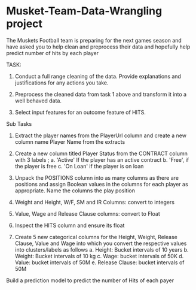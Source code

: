 # Musket-Team-Data-Wrangling project
The Muskets Football team is preparing for the next games season and have asked you to help clean
and preprocess their data and hopefully help predict number of hits by each player

TASK:
1. Conduct a full range cleaning of the data. Provide explanations and justifications for any actions
you take.

3. Preprocess the cleaned data from task 1 above and transform it into a well behaved data.
4. Select input features for an outcome feature of HITS.
   
Sub Tasks
1. Extract the player names from the PlayerUrl column and create a new column name Player
Name from the extracts

3. Create a new column titled Player Status from the CONTRACT column with 3 labels ;
a. 'Active' If the player has an active contract
b. 'Free', if the player is free
c. 'On Loan' if the player is on loan

5. Unpack the POSITIONS column into as many columns as there are positions and assign Boolean
values in the columns for each player as appropriate. Name the columns the play position

7. Weight and Height, W/F, SM and IR Columns: convert to integers
   
9. Value, Wage and Release Clause columns: convert to Float
    
11. Inspect the HITS column and ensure its float
    
13. Create 5 new categorical columns for the Height, Weight, Release Clause, Value and Wage into
which you convert the respective values into clusters/labels as follows
a. Height: Bucket intervals of 10 years
b. Weight: Bucket intervals of 10 kg
c. Wage: bucket intervals of 50K
d. Value: bucket intervals of 50M
e. Release Clause: bucket intervals of 50M

Build a prediction model to predict the number of Hits of each payer

